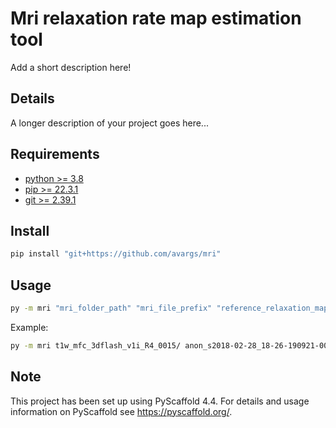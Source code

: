 # Mri relaxation rate map estimation tool

Add a short description here!


## Details

A longer description of your project goes here...

## Requirements
 - [python >= 3.8](https://pip.pypa.io/en/stable/installation/)
 - [pip >= 22.3.1](https://www.python.org/downloads/)
 - [git >= 2.39.1](https://git-scm.com/downloads)

## Install

```bash
pip install "git+https://github.com/avargs/mri"
```

## Usage

```bash
py -m mri "mri_folder_path" "mri_file_prefix" "reference_relaxation_map.nii"
```

Example:

```bash
py -m mri t1w_mfc_3dflash_v1i_R4_0015/ anon_s2018-02-28_18-26-190921-00001-0 "anon_s2018-02-28_18-26-185345-00001-00224-1_RFSC_R2s_OLS.nii"
```


## Note

This project has been set up using PyScaffold 4.4. For details and usage
information on PyScaffold see https://pyscaffold.org/.
